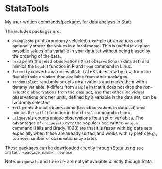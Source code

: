 # StataTools
My user-written commands/packages for data analysis in Stata

The included packages are:
- `exampleobs` prints (randomly selected) example observations and optionally stores the values in a local macro. This is useful to explore possible values of a variable in your data set without being biased by the ordering of the data.
- `head` prints the head observations (first observations in data set) and mimics the `head()` function in R and `head` command in Linux.
- `latexify` converts matrix results to LaTeX tables row by row, for more flexible table creation than available from other packages.
- `randomselect` randomly selects observations and marks them with a dummy variable. It differs from `sample` in that it does not drop the non-selected observations from the data set, and that either individual observations or other units, defined by a variable in the data set, can be randomly selected.
- `tail` prints the tail observations (last observations in data set) and mimics the `tail()` function in R and `tail` command in Linux.
- `uniquevals` counts unique observations for a set of variables. The advantages of `uniquevals` over the popular user-written `unique` command (Hills and Brady, 1998) are that it is faster with big data sets especially when these are already sorted, and works with `by` prefix (e.g., to show number of observations by state).

These packages can be downloaded directly through Stata using `ssc install <package_name>, replace`

Note: `uniquevals` and `latexify` are not yet available directly through Stata.
